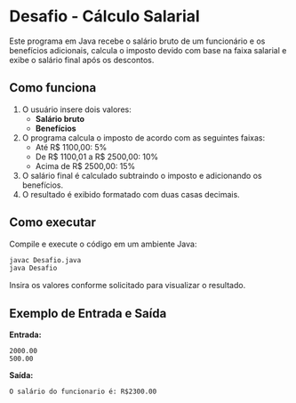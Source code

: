 # Desafio - Cálculo Salarial

Este programa em Java recebe o salário bruto de um funcionário e os benefícios adicionais, calcula o imposto devido com base na faixa salarial e exibe o salário final após os descontos.

## Como funciona
1. O usuário insere dois valores:
   - **Salário bruto**
   - **Benefícios**
2. O programa calcula o imposto de acordo com as seguintes faixas:
   - Até R$ 1100,00: 5%
   - De R$ 1100,01 a R$ 2500,00: 10%
   - Acima de R$ 2500,00: 15%
3. O salário final é calculado subtraindo o imposto e adicionando os benefícios.
4. O resultado é exibido formatado com duas casas decimais.

## Como executar

Compile e execute o código em um ambiente Java:
```sh
javac Desafio.java
java Desafio
```

Insira os valores conforme solicitado para visualizar o resultado.

## Exemplo de Entrada e Saída
**Entrada:**
```
2000.00
500.00
```

**Saída:**
```
O salário do funcionario é: R$2300.00
```
